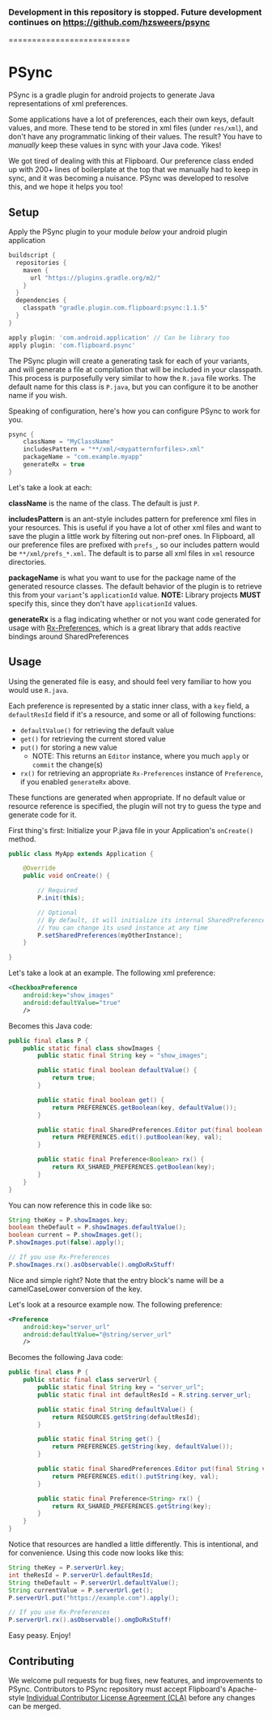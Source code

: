 ### Development in this repository is stopped. Future development continues on https://github.com/hzsweers/psync
==========================

# PSync

PSync is a gradle plugin for android projects to generate Java representations of xml preferences.

Some applications have a lot of preferences, each their own keys, default values, and more. These tend to be
 stored in xml files (under `res/xml`), and don't have any programmatic linking of their values. The result?
 You have to *manually* keep these values in sync with your Java code. Yikes!

We got tired of dealing with this at Flipboard. Our preference class ended up with 200+ lines of boilerplate
at the top that we manually had to keep in sync, and it was becoming a nuisance. PSync was developed
to resolve this, and we hope it helps you too!

## Setup

Apply the PSync plugin to your module *below* your android plugin application

```groovy
buildscript {
  repositories {
    maven {
      url "https://plugins.gradle.org/m2/"
    }
  }
  dependencies {
    classpath "gradle.plugin.com.flipboard:psync:1.1.5"
  }
}

apply plugin: 'com.android.application' // Can be library too
apply plugin: 'com.flipboard.psync'
```

The PSync plugin will create a generating task for each of your variants, and will generate a file
at compilation that will be included in your classpath. This process is purposefully very similar to
how the `R.java` file works. The default name for this class is `P.java`, but you can configure it to
be another name if you wish.

Speaking of configuration, here's how you can configure PSync to work for you.

```groovy
psync {
    className = "MyClassName"
    includesPattern = "**/xml/<mypatternforfiles>.xml"
    packageName = "com.example.myapp"
    generateRx = true
}
```

Let's take a look at each:

**className** is the name of the class. The default is just `P`.

**includesPattern** is an ant-style includes pattern for preference xml files in your resources. This
is useful if you have a lot of other xml files and want to save the plugin a little work by filtering
out non-pref ones. In Flipboard, all our preference files are prefixed with `prefs_`, so our includes
pattern would be `**/xml/prefs_*.xml`. The default is to parse all xml files in `xml` resource directories.

**packageName** is what you want to use for the package name of the generated resource classes. The
default behavior of the plugin is to retrieve this from your `variant`'s `applicationId` value. **NOTE:**
Library projects **MUST** specify this, since they don't have `applicationId` values.

**generateRx** is a flag indicating whether or not you want code generated for usage with [Rx-Preferences](https://github.com/f2prateek/rx-preferences),
which is a great library that adds reactive bindings around SharedPreferences

## Usage

Using the generated file is easy, and should feel very familiar to how you would use `R.java`.

Each preference is represented by a static inner class, with a `key` field, a `defaultResId` field if
it's a resource, and some or all of following functions:
* `defaultValue()` for retrieving the default value
* `get()` for retrieving the current stored value
* `put()` for storing a new value
  * NOTE: This returns an `Editor` instance, where you much `apply` or `commit` the change(s)
* `rx()` for retrieving an appropriate `Rx-Preferences` instance of `Preference`, if you enabled `generateRx` above.

These functions are generated when appropriate. If no default value or resource reference is specified,
the plugin will not try to guess the type and generate code for it.

First thing's first: Initialize your P.java file in your Application's `onCreate()` method.

```java
public class MyApp extends Application {

    @Override
    public void onCreate() {

        // Required
        P.init(this);

        // Optional
        // By default, it will initialize its internal SharedPreferences instance to the system default
        // You can change its used instance at any time
        P.setSharedPreferences(myOtherInstance);
    }

}
```

Let's take a look at an example. The following xml preference:

```xml
<CheckboxPreference
    android:key="show_images"
    android:defaultValue="true"
    />
```

Becomes this Java code:

```java
public final class P {
    public static final class showImages {
        public static final String key = "show_images";

        public static final boolean defaultValue() {
            return true;
        }

        public static final boolean get() {
            return PREFERENCES.getBoolean(key, defaultValue());
        }

        public static final SharedPreferences.Editor put(final boolean val) {
            return PREFERENCES.edit().putBoolean(key, val);
        }

        public static final Preference<Boolean> rx() {
            return RX_SHARED_PREFERENCES.getBoolean(key);
        }
    }
}
```

You can now reference this in code like so:

```java
String theKey = P.showImages.key;
boolean theDefault = P.showImages.defaultValue();
boolean current = P.showImages.get();
P.showImages.put(false).apply();

// If you use Rx-Preferences
P.showImages.rx().asObservable().omgDoRxStuff!
```

Nice and simple right? Note that the entry block's name will be a camelCaseLower conversion of the key.

Let's look at a resource example now. The following preference:

```xml
<Preference
    android:key="server_url"
    android:defaultValue="@string/server_url"
    />
```

Becomes the following Java code:

```java
public final class P {
    public static final class serverUrl {
        public static final String key = "server_url";
        public static final int defaultResId = R.string.server_url;

        public static final String defaultValue() {
            return RESOURCES.getString(defaultResId);
        }

        public static final String get() {
            return PREFERENCES.getString(key, defaultValue());
        }

        public static final SharedPreferences.Editor put(final String val) {
            return PREFERENCES.edit().putString(key, val);
        }

        public static final Preference<String> rx() {
            return RX_SHARED_PREFERENCES.getString(key);
        }
    }
}
```

Notice that resources are handled a little differently. This is intentional, and for convenience. Using
this code now looks like this:

```java
String theKey = P.serverUrl.key;
int theResId = P.serverUrl.defaultResId;
String theDefault = P.serverUrl.defaultValue();
String currentValue = P.serverUrl.get();
P.serverUrl.put("https://example.com").apply();

// If you use Rx-Preferences
P.serverUrl.rx().asObservable().omgDoRxStuff!
```

Easy peasy. Enjoy!

## Contributing
We welcome pull requests for bug fixes, new features, and improvements to PSync. Contributors
to PSync repository must accept Flipboard's Apache-style
[Individual Contributor License Agreement (CLA)](https://docs.google.com/forms/d/1gh9y6_i8xFn6pA15PqFeye19VqasuI9-bGp_e0owy74/viewform)
before any changes can be merged.
